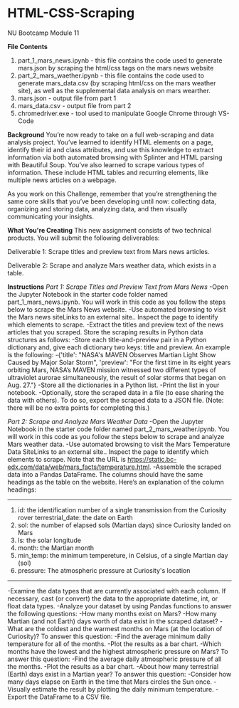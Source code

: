 # HTML-CSS-Scraping
NU Bootcamp Module 11

**File Contents**
1. part_1_mars_news.ipynb - this file contains the code used to generate mars.json by scraping the html/css tags on the mars news website
2. part_2_mars_waether.ipynb - this file contains the code used to generate mars_data.csv (by scraping html/css on the mars weather site), as well as the supplemental data analysis on mars wearther. 
3. mars.json - output file from part 1
4. mars_data.csv - output file from part 2
5. chromedriver.exe - tool used to manipulate Google Chrome through VS-Code

**Background**
You’re now ready to take on a full web-scraping and data analysis project. You’ve learned to identify HTML elements on a page, identify their id and class attributes, and use this knowledge to extract information via both automated browsing with Splinter and HTML parsing with Beautiful Soup. You’ve also learned to scrape various types of information. These include HTML tables and recurring elements, like multiple news articles on a webpage.

As you work on this Challenge, remember that you’re strengthening the same core skills that you’ve been developing until now: collecting data, organizing and storing data, analyzing data, and then visually communicating your insights.

**What You're Creating**
This new assignment consists of two technical products. You will submit the following deliverables:

Deliverable 1: Scrape titles and preview text from Mars news articles.

Deliverable 2: Scrape and analyze Mars weather data, which exists in a table.


**Instructions**
*Part 1: Scrape Titles and Preview Text from Mars News*
-Open the Jupyter Notebook in the starter code folder named part_1_mars_news.ipynb. You will work in this code as you follow the steps below to scrape the Mars News website.
-Use automated browsing to visit the Mars news siteLinks to an external site.. Inspect the page to identify which elements to scrape.
-Extract the titles and preview text of the news articles that you scraped. Store the scraping results in Python data structures as follows:
-Store each title-and-preview pair in a Python dictionary and, give each dictionary two keys: title and preview. An example is the following:
-{'title': "NASA's MAVEN Observes Martian Light Show Caused by Major Solar Storm", 
 'preview': "For the first time in its eight years orbiting Mars, NASA’s MAVEN mission witnessed two different types of ultraviolet aurorae simultaneously, the result of solar storms that began on Aug. 27."}
-Store all the dictionaries in a Python list.
-Print the list in your notebook.
-Optionally, store the scraped data in a file (to ease sharing the data with others). To do so, export the scraped data to a JSON file. (Note: there will be no extra points for completing this.)

*Part 2: Scrape and Analyze Mars Weather Data*
-Open the Jupyter Notebook in the starter code folder named part_2_mars_weather.ipynb. You will work in this code as you follow the steps below to scrape and analyze Mars weather data.
-Use automated browsing to visit the Mars Temperature Data SiteLinks to an external site.. Inspect the page to identify which elements to scrape. Note that the URL is https://static.bc-edx.com/data/web/mars_facts/temperature.html.
-Assemble the scraped data into a Pandas DataFrame. The columns should have the same headings as the table on the website. Here’s an explanation of the column headings:
***
1. id: the identification number of a single transmission from the Curiosity rover 
terrestrial_date: the date on Earth
2. sol: the number of elapsed sols (Martian days) since Curiosity landed on Mars 
3. ls: the solar longitude 
4. month: the Martian month 
5. min_temp: the minimum tempereture, in Celsius, of a single Martian day (sol) 
6. pressure: The atmospheric pressure at Curiosity's location 
***
-Examine the data types that are currently associated with each column. If necessary, cast (or convert) the data to the appropriate datetime, int, or float data types. 
-Analyze your dataset by using Pandas functions to answer the following questions: 
-How many months exist on Mars? 
-How many Martian (and not Earth) days worth of data exist in the scraped dataset? 
-What are the coldest and the warmest months on Mars (at the location of Curiosity)? To answer this question: 
-Find the average minimum daily temperature for all of the months. 
-Plot the results as a bar chart. 
-Which months have the lowest and the highest atmospheric pressure on Mars? To answer this question: 
-Find the average daily atmospheric pressure of all the months. 
-Plot the results as a bar chart. 
-About how many terrestrial (Earth) days exist in a Martian year? To answer this question: 
-Consider how many days elapse on Earth in the time that Mars circles the Sun once. 
-Visually estimate the result by plotting the daily minimum temperature. 
-Export the DataFrame to a CSV file. 